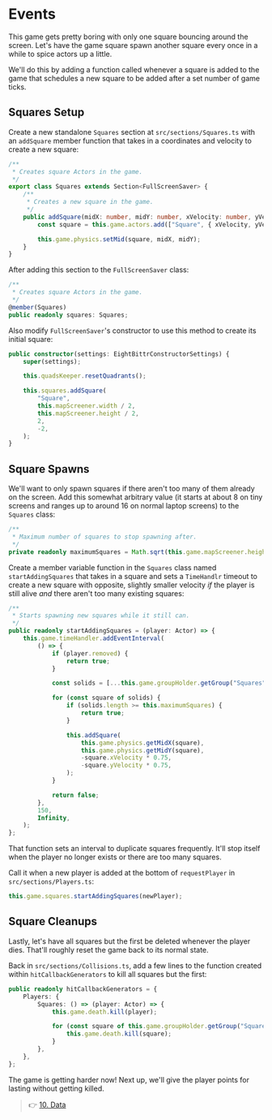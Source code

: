 # Events

This game gets pretty boring with only one square bouncing around the screen.
Let's have the game square spawn another square every once in a while to spice actors up a little.

We'll do this by adding a function called whenever a square is added to the game that schedules a new square to be added after a set number of game ticks.

## Squares Setup

Create a new standalone `Squares` section at `src/sections/Squares.ts` with an `addSquare` member function that takes in a coordinates and velocity to create a new square:

```ts
/**
 * Creates square Actors in the game.
 */
export class Squares extends Section<FullScreenSaver> {
    /**
     * Creates a new square in the game.
     */
    public addSquare(midX: number, midY: number, xVelocity: number, yVelocity: number) {
        const square = this.game.actors.add(["Square", { xVelocity, yVelocity }]);

        this.game.physics.setMid(square, midX, midY);
    }
}
```

After adding this section to the `FullScreenSaver` class:

```ts
/**
 * Creates square Actors in the game.
 */
@member(Squares)
public readonly squares: Squares;
```

Also modify `FullScreenSaver`'s constructor to use this method to create its initial square:

```ts
public constructor(settings: EightBittrConstructorSettings) {
    super(settings);

    this.quadsKeeper.resetQuadrants();

    this.squares.addSquare(
        "Square",
        this.mapScreener.width / 2,
        this.mapScreener.height / 2,
        2,
        -2,
    );
}
```

## Square Spawns

We'll want to only spawn squares if there aren't too many of them already on the screen.
Add this somewhat arbitrary value (it starts at about 8 on tiny screens and ranges up to around 16 on normal laptop screens) to the `Squares` class:

```ts
/**
 * Maximum number of squares to stop spawning after.
 */
private readonly maximumSquares = Math.sqrt(this.game.mapScreener.height * this.game.mapScreener.width / 2000) | 0;
```

Create a member variable function in the `Squares` class named `startAddingSquares` that takes in a square and sets a `TimeHandlr` timeout to create a new square with opposite, slightly smaller velocity _if_ the player is still alive _and_ there aren't too many existing squares:

```ts
/**
 * Starts spawning new squares while it still can.
 */
public readonly startAddingSquares = (player: Actor) => {
    this.game.timeHandler.addEventInterval(
        () => {
            if (player.removed) {
                return true;
            }

            const solids = [...this.game.groupHolder.getGroup("Squares")];

            for (const square of solids) {
                if (solids.length >= this.maximumSquares) {
                    return true;
                }

                this.addSquare(
                    this.game.physics.getMidX(square),
                    this.game.physics.getMidY(square),
                    -square.xVelocity * 0.75,
                    -square.yVelocity * 0.75,
                );
            }

            return false;
        },
        150,
        Infinity,
    );
};
```

That function sets an interval to duplicate squares frequently.
It'll stop itself when the player no longer exists or there are too many squares.

Call it when a new player is added at the bottom of `requestPlayer` in `src/sections/Players.ts`:

```ts
this.game.squares.startAddingSquares(newPlayer);
```

## Square Cleanups

Lastly, let's have all squares but the first be deleted whenever the player dies.
That'll roughly reset the game back to its normal state.

Back in `src/sections/Collisions.ts`, add a few lines to the function created within `hitCallbackGenerators` to kill all squares but the first:

```ts
public readonly hitCallbackGenerators = {
    Players: {
        Squares: () => (player: Actor) => {
            this.game.death.kill(player);

            for (const square of this.game.groupHolder.getGroup("Squares").slice(1)) {
                this.game.death.kill(square);
            }
        },
    },
};
```

The game is getting harder now!
Next up, we'll give the player points for lasting without getting killed.

> 👉 [10. Data](./10.%20Data.md)
